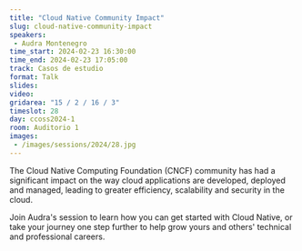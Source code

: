 ```yaml
---
title: "Cloud Native Community Impact"
slug: cloud-native-community-impact
speakers:
 - Audra Montenegro
time_start: 2024-02-23 16:30:00
time_end: 2024-02-23 17:05:00
track: Casos de estudio
format: Talk
slides: 
video: 
gridarea: "15 / 2 / 16 / 3"
timeslot: 28
day: ccoss2024-1
room: Auditorio 1
images: 
 - /images/sessions/2024/28.jpg
---
```


The Cloud Native Computing Foundation (CNCF) community has had a significant impact on the way cloud applications are developed, deployed and managed, leading to greater efficiency, scalability and security in the cloud.
  
Join Audra's session to learn how you can get started with Cloud Native, or take your journey one step further to help grow yours and others' technical and professional careers.